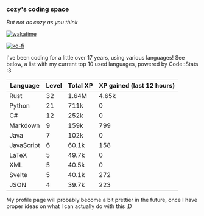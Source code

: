 ### cozy's coding space
*But not as cozy as you think*

[![wakatime](https://wakatime.com/badge/user/c0ba07bb-3421-41be-bd1a-d611e670f250.svg)](https://wakatime.com/@c0ba07bb-3421-41be-bd1a-d611e670f250)

[![ko-fi](https://ko-fi.com/img/githubbutton_sm.svg)](https://ko-fi.com/J3J75ITL4)

I've been coding for a little over 17 years, using various languages! See below, a list with my current top 10 used languages, powered by Code::Stats :3
    
| Language | Level | Total XP | XP gained (last 12 hours) |
| --- | --- | --- | --- |
| Rust | 32 | 1.64M | 4.65k |
| Python | 21 | 711k | 0 |
| C# | 12 | 252k | 0 |
| Markdown | 9 | 159k | 799 |
| Java | 7 | 102k | 0 |
| JavaScript | 6 | 60.1k | 158 |
| LaTeX | 5 | 49.7k | 0 |
| XML | 5 | 40.5k | 0 |
| Svelte | 5 | 40.1k | 272 |
| JSON | 4 | 39.7k | 223 |
    
My profile page will probably become a bit prettier in the future, once I have proper ideas on what I can actually do with this ;D